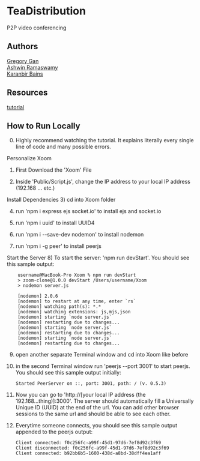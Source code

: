 TeaDistribution
===============

P2P video conferencing


Authors
-------

[Gregory Gan](https://github.com/gtgan)  
[Ashwin Ramaswamy](https://github.com/arcpu-net786)  
[Karanbir Bains](https://github.com/ksbains)  


Resources
---------

[tutorial](https://www.youtube.com/watch?v=DvlyzDZDEq4&ab_channel=WebDevSimplified)


How to Run Locally
------------------

0) Highly recommend watching the tutorial. It explains literally every single line of code and many possible errors.

Personalize Xoom
1) First Download the 'Xoom' File

2) Inside 'Public/Script.js', change the IP address to your local IP address (192.168 ... etc.)

Install Dependencies
3) cd into Xoom folder

4) run 'npm i express ejs socket.io' to install ejs and socket.io

5) run 'npm i uuid' to install UUID4

6) run 'npm i --save-dev nodemon' to install nodemon

7) run 'npm i -g peer' to install peerjs

Start the Server
8) To start the server: 'npm run devStart'. You should see this sample output:

        username@MacBook-Pro Xoom % npm run devStart
        > zoom-clone@1.0.0 devStart /Users/username/Xoom
        > nodemon server.js

        [nodemon] 2.0.6
        [nodemon] to restart at any time, enter `rs`
        [nodemon] watching path(s): *.*
        [nodemon] watching extensions: js,mjs,json
        [nodemon] starting `node server.js`
        [nodemon] restarting due to changes...
        [nodemon] starting `node server.js`
        [nodemon] restarting due to changes...
        [nodemon] starting `node server.js`
        [nodemon] restarting due to changes...

9) open another separate Terminal window and cd into Xoom like before

10) in the second Terminal window run 'peerjs --port 3001' to start peerjs. You should see this sample output initially:

        Started PeerServer on ::, port: 3001, path: / (v. 0.5.3)
        
11) Now you can go to 'http://[your local IP address (the 192.168...thing)]:3000'. The server should automatically fill a Universally Unique ID (UUID) at the end of the url. You can add other browser sessions to the same url and should be able to see each other.

12) Everytime someone connects, you should see this sample output appended to the peerjs output:
        
        Client connected: f0c256fc-a99f-45d1-97d6-7ef8d92c3f69
        Client disconnected: f0c256fc-a99f-45d1-97d6-7ef8d92c3f69
        Client connected: b92bb6b5-1600-438d-a8bd-38dff4ea1aff
